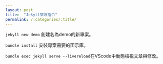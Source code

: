 ```yaml
---
layout: post
title:  "Jekyll架設指令"
permalink: /:categories/:title/
---
```


`jekyll new demo` 創建名為demo的新專案。

`bundle install` 安裝專案需要的函示庫。

`bundle exec jekyll serve --livereload`在VScode中動態檢視文章與修改。